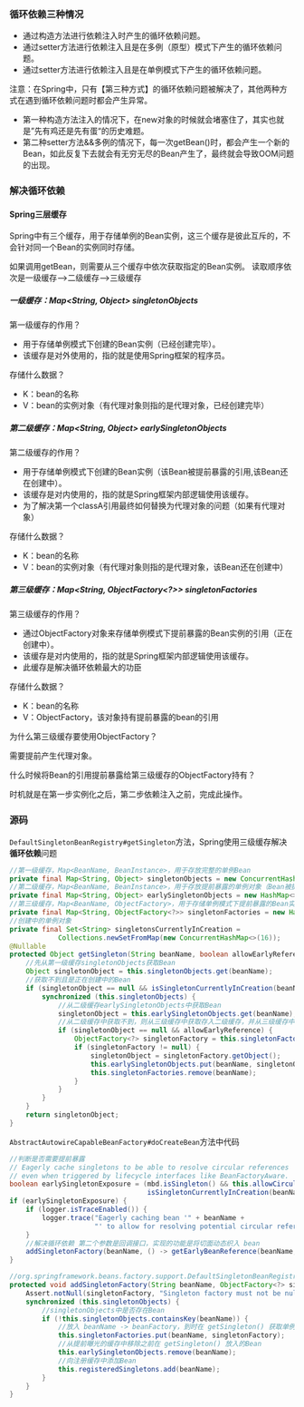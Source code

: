 ### 循环依赖三种情况
* 通过构造方法进行依赖注入时产生的循环依赖问题。
* 通过setter方法进行依赖注入且是在多例（原型）模式下产生的循环依赖问题。
* 通过setter方法进行依赖注入且是在单例模式下产生的循环依赖问题。

注意：在Spring中，只有【第三种方式】的循环依赖问题被解决了，其他两种方式在遇到循环依赖问题时都会产生异常。

* 第一种构造方法注入的情况下，在new对象的时候就会堵塞住了，其实也就是”先有鸡还是先有蛋“的历史难题。
* 第二种setter方法&&多例的情况下，每一次getBean()时，都会产生一个新的Bean，如此反复下去就会有无穷无尽的Bean产生了，最终就会导致OOM问题的出现。

### 解决循环依赖
#### Spring三层缓存
Spring中有三个缓存，用于存储单例的Bean实例，这三个缓存是彼此互斥的，不会针对同一个Bean的实例同时存储。

如果调用getBean，则需要从三个缓存中依次获取指定的Bean实例。 读取顺序依次是一级缓存-->二级缓存-->三级缓存

##### 一级缓存：Map<String, Object> singletonObjects

第一级缓存的作用？
* 用于存储单例模式下创建的Bean实例（已经创建完毕）。
* 该缓存是对外使用的，指的就是使用Spring框架的程序员。

存储什么数据？

* K：bean的名称
* V：bean的实例对象（有代理对象则指的是代理对象，已经创建完毕）
##### 第二级缓存：Map<String, Object> earlySingletonObjects
第二级缓存的作用？

* 用于存储单例模式下创建的Bean实例（该Bean被提前暴露的引用,该Bean还在创建中）。
* 该缓存是对内使用的，指的就是Spring框架内部逻辑使用该缓存。
* 为了解决第一个classA引用最终如何替换为代理对象的问题（如果有代理对象）

存储什么数据？
* K：bean的名称
* V：bean的实例对象（有代理对象则指的是代理对象，该Bean还在创建中）

##### 第三级缓存：Map<String, ObjectFactory<?>> singletonFactories
第三级缓存的作用？
* 通过ObjectFactory对象来存储单例模式下提前暴露的Bean实例的引用（正在创建中）。
* 该缓存是对内使用的，指的就是Spring框架内部逻辑使用该缓存。
* 此缓存是解决循环依赖最大的功臣

存储什么数据？
* K：bean的名称
* V：ObjectFactory，该对象持有提前暴露的bean的引用

为什么第三级缓存要使用ObjectFactory？

需要提前产生代理对象。

什么时候将Bean的引用提前暴露给第三级缓存的ObjectFactory持有？

时机就是在第一步实例化之后，第二步依赖注入之前，完成此操作。

### 源码

`DefaultSingletonBeanRegistry#getSingleton`方法，Spring使用三级缓存解决**循环依赖**问题

```java
//第一级缓存，Map<BeanName, BeanInstance>，用于存放完整的单例Bean
private final Map<String, Object> singletonObjects = new ConcurrentHashMap<>(256);
//第二级缓存，Map<BeanName, BeanInstance>，用于存放提前暴露的单例对象（Bean被提前暴露的引用,Bean还在创建中）
private final Map<String, Object> earlySingletonObjects = new HashMap<>(16);
//第三级缓存，Map<BeanName, ObjectFactory>，用于存储单例模式下提前暴露的Bean实例的引用（正在创建中）。
private final Map<String, ObjectFactory<?>> singletonFactories = new HashMap<>(16);
//创建中的单例对象
private final Set<String> singletonsCurrentlyInCreation =
			Collections.newSetFromMap(new ConcurrentHashMap<>(16));
@Nullable
protected Object getSingleton(String beanName, boolean allowEarlyReference) {
    //先从第一级缓存singletonObjects获取Bean
    Object singletonObject = this.singletonObjects.get(beanName);
    //获取不到且是正在创建中的Bean
    if (singletonObject == null && isSingletonCurrentlyInCreation(beanName)) {
        synchronized (this.singletonObjects) {
            //从二级缓存earlySingletonObjects中获取Bean
            singletonObject = this.earlySingletonObjects.get(beanName);
            //从二级缓存中获取不到，则从三级缓存中获取存入二级缓存，并从三级缓存中移除
            if (singletonObject == null && allowEarlyReference) {
                ObjectFactory<?> singletonFactory = this.singletonFactories.get(beanName);
                if (singletonFactory != null) {
                    singletonObject = singletonFactory.getObject();
                    this.earlySingletonObjects.put(beanName, singletonObject);
                    this.singletonFactories.remove(beanName);
                }
            }
        }
    }
    return singletonObject;
}
```

`AbstractAutowireCapableBeanFactory#doCreateBean`方法中代码

```java
//判断是否需要提前暴露
// Eagerly cache singletons to be able to resolve circular references
// even when triggered by lifecycle interfaces like BeanFactoryAware.
boolean earlySingletonExposure = (mbd.isSingleton() && this.allowCircularReferences &&
                                  isSingletonCurrentlyInCreation(beanName));
if (earlySingletonExposure) {
    if (logger.isTraceEnabled()) {
        logger.trace("Eagerly caching bean '" + beanName +
                     "' to allow for resolving potential circular references");
    }
    //解决循环依赖 第二个参数是回调接口，实现的功能是将切面动态织入 bean
    addSingletonFactory(beanName, () -> getEarlyBeanReference(beanName, mbd, bean));
}

//org.springframework.beans.factory.support.DefaultSingletonBeanRegistry#addSingletonFactory
protected void addSingletonFactory(String beanName, ObjectFactory<?> singletonFactory) {
    Assert.notNull(singletonFactory, "Singleton factory must not be null");
    synchronized (this.singletonObjects) {
        //singletonObjects中是否存在Bean
        if (!this.singletonObjects.containsKey(beanName)) {
            //放入 beanName -> beanFactory，到时在 getSingleton() 获取单例时，可直接获取创建对应 bean 的工厂，解决循环依赖
            this.singletonFactories.put(beanName, singletonFactory);
            //从提前曝光的缓存中移除之前在 getSingleton() 放入的Bean
            this.earlySingletonObjects.remove(beanName);
            //向注册缓存中添加Bean
            this.registeredSingletons.add(beanName);
        }
    }
}
```

